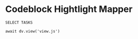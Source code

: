 # Codeblock Hightlight Mapper

```dataview
SELECT TASKS
```

```dataviewjs
await dv.view('view.js')
```

